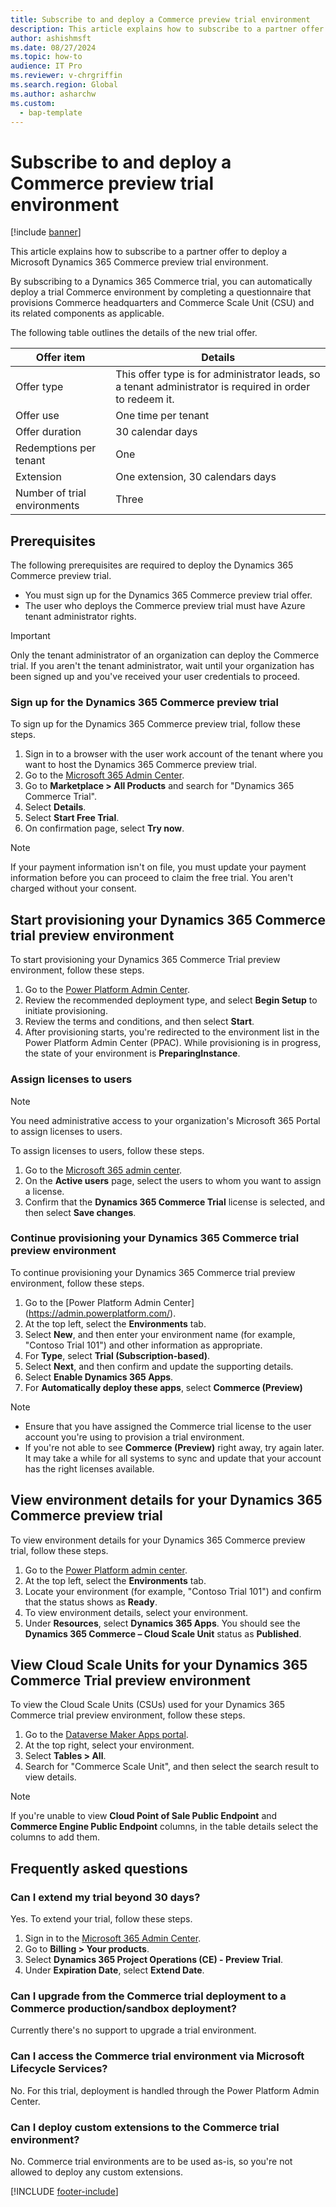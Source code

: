 ```yaml
---
title: Subscribe to and deploy a Commerce preview trial environment
description: This article explains how to subscribe to a partner offer to deploy a Microsoft Dynamics 365 Commerce preview trial environment.
author: ashishmsft
ms.date: 08/27/2024
ms.topic: how-to
audience: IT Pro
ms.reviewer: v-chrgriffin
ms.search.region: Global
ms.author: asharchw
ms.custom: 
  - bap-template
---
```


# Subscribe to and deploy a Commerce preview trial environment

[!include [banner](../includes/banner.md)]

This article explains how to subscribe to a partner offer to deploy a Microsoft Dynamics 365 Commerce preview trial environment.

By subscribing to a Dynamics 365 Commerce trial, you can automatically deploy a trial Commerce environment by completing a questionnaire that provisions Commerce headquarters and Commerce Scale Unit (CSU) and its related components as applicable. 

The following table outlines the details of the new trial offer.

| Offer item                   | Details                                                         |
|------------------------------|-----------------------------------------------------------------|
| Offer type                   | This offer type is for administrator leads, so a tenant administrator is required in order to redeem it. |
| Offer use                    | One time per tenant                                             |
| Offer duration               | 30 calendar days                                                |
| Redemptions per tenant       | One                                                             |
| Extension                    | One extension, 30 calendars days                                  |
| Number of trial environments | Three                                                             |

## Prerequisites

The following prerequisites are required to deploy the Dynamics 365 Commerce preview trial.

- You must sign up for the Dynamics 365 Commerce preview trial offer.
- The user who deploys the Commerce preview trial must have Azure tenant administrator rights.

> [!IMPORTANT]
> Only the tenant administrator of an organization can deploy the Commerce trial. If you aren't the tenant administrator, wait until your organization has been signed up and you've received your user credentials to proceed.

### Sign up for the Dynamics 365 Commerce preview trial

To sign up for the Dynamics 365 Commerce preview trial, follow these steps.

1. Sign in to a browser with the user work account of the tenant where you want to host the Dynamics 365 Commerce preview trial.
1. Go to the [Microsoft 365 Admin Center](https://admin.microsoft.com/AdminPortal/home).
1. Go to **Marketplace \> All Products** and search for "Dynamics 365 Commerce Trial".
1. Select **Details**.
1. Select **Start Free Trial**.
1. On confirmation page, select **Try now**.

> [!NOTE]
> If your payment information isn't on file, you must update your payment information before you can proceed to claim the free trial. You aren't charged without your consent. 
     
## Start provisioning your Dynamics 365 Commerce trial preview environment

To start provisioning your Dynamics 365 Commerce Trial preview environment, follow these steps.

1. Go to the [Power Platform Admin Center](https://admin.powerplatform.com/).
1. Review the recommended deployment type, and select **Begin Setup** to initiate provisioning.
1. Review the terms and conditions, and then select **Start**.
1. After provisioning starts, you're redirected to the environment list in the Power Platform Admin Center (PPAC). While provisioning is in progress, the state of your environment is **PreparingInstance**.
 
### Assign licenses to users

> [!NOTE]
> You need administrative access to your organization's Microsoft 365 Portal to assign licenses to users.

To assign licenses to users, follow these steps.

1. Go to the [Microsoft 365 admin center](https://portal.office.com/).
1. On the **Active users** page, select the users to whom you want to assign a license.
1. Confirm that the **Dynamics 365 Commerce Trial** license is selected, and then select **Save changes**.

### Continue provisioning your Dynamics 365 Commerce trial preview environment

To continue provisioning your Dynamics 365 Commerce trial preview environment, follow these steps.

1. Go to the [Power Platform Admin Center] (https://admin.powerplatform.com/).
1. At the top left, select the **Environments** tab.
1. Select **New**, and then enter your environment name (for example, "Contoso Trial 101") and other information as appropriate.
1. For **Type**, select **Trial (Subscription-based)**.
1. Select **Next**, and then confirm and update the supporting details.
1. Select **Enable Dynamics 365 Apps**.
1. For **Automatically deploy these apps**, select **Commerce (Preview)**

> [!NOTE]
> - Ensure that you have assigned the Commerce trial license to the user account you're using to provision a trial environment.
> - If you're not able to see **Commerce (Preview)** right away, try again later. It may take a while for all systems to sync and update that your account has the right licenses available.
 
## View environment details for your Dynamics 365 Commerce preview trial 

To view environment details for your Dynamics 365 Commerce preview trial, follow these steps.

1. Go to the [Power Platform admin center](https://admin.powerplatform.com/).
1. At the top left, select the **Environments** tab.
1. Locate your environment (for example, "Contoso Trial 101") and confirm that the status shows as **Ready**.
1. To view environment details, select your environment.
1. Under **Resources**, select **Dynamics 365 Apps**. You should see the **Dynamics 365 Commerce – Cloud Scale Unit** status as **Published**.
 
## View Cloud Scale Units for your Dynamics 365 Commerce Trial preview environment

To view the Cloud Scale Units (CSUs) used for your Dynamics 365 Commerce trial preview environment, follow these steps.

1. Go to the [Dataverse Maker Apps portal](https://make.powerapps.com/).
1. At the top right, select your environment.
1. Select **Tables \> All**.
1. Search for "Commerce Scale Unit", and then select the search result to view details.

> [!NOTE]
> If you're unable to view **Cloud Point of Sale Public Endpoint** and **Commerce Engine Public Endpoint** columns, in the table details select the columns to add them.

## Frequently asked questions

### Can I extend my trial beyond 30 days?

Yes. To extend your trial, follow these steps.

1. Sign in to the [Microsoft 365 Admin Center](https://admin.cloud.microsoft).
1. Go to **Billing \> Your products**.
1. Select **Dynamics 365 Project Operations (CE) - Preview Trial**.
1. Under **Expiration Date**, select **Extend Date**.

### Can I upgrade from the Commerce trial deployment to a Commerce production/sandbox deployment?

Currently there's no support to upgrade a trial environment.

### Can I access the Commerce trial environment via Microsoft Lifecycle Services?

No. For this trial, deployment is handled through the Power Platform Admin Center.

### Can I deploy custom extensions to the Commerce trial environment?

No. Commerce trial environments are to be used as-is, so you're not allowed to deploy any custom extensions.

[!INCLUDE [footer-include](../../includes/footer-banner.md)]
